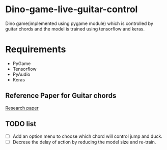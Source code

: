 # Dino-game-live-guitar-control
Dino game(implemented using pygame module) which is controlled by guitar chords and the model is trained using tensorflow and keras.

# Requirements
- PyGame
- Tensorflow
- PyAudio
- Keras


## Reference Paper for Guitar chords
[Research paper](http://www.montefiore.ulg.ac.be/services/acous/STSI/file/jim2012Chords.zip)

## TODO list
- [ ] Add an option menu to choose which chord will control jump and duck.
- [ ] Decrese the delay of action by reducing the model size and re-train.
